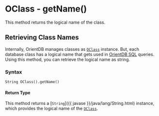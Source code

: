 
# OClass - getName()

This method returns the logical name of the class.

## Retrieving Class Names

Internally, OrientDB manages classes as [`OClass`](../OClass.md) instance.  But, each database class has a logical name that gets used in [OrientDB SQL](../../../sql) queries.  Using this method, you can retrieve the logical name as string.

### Syntax

```
String OClass().getName()
```

#### Return Type

This method returns a [`String`]({{ javase }}/java/lang/String.html) instance, which provides the logical name of the [`OClass`](../OClass.md).

